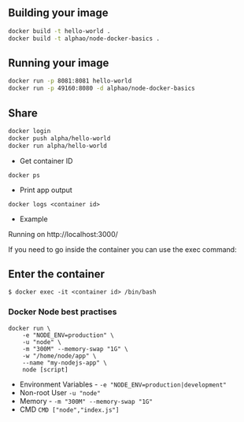 ## Building your image

```sh
docker build -t hello-world .
docker build -t alphao/node-docker-basics .
```

## Running your image

```sh
docker run -p 8081:8081 hello-world
docker run -p 49160:8080 -d alphao/node-docker-basics
```

## Share

```sh
docker login
docker push alpha/hello-world
docker run alpha/hello-world
```

- Get container ID

```
docker ps
```

- Print app output

```
docker logs <container id>
```

- Example

Running on http://localhost:3000/

If you need to go inside the container you can use the exec command:

## Enter the container

```
$ docker exec -it <container id> /bin/bash
```

### Docker Node best practises

```
docker run \
    -e "NODE_ENV=production" \
    -u "node" \
    -m "300M" --memory-swap "1G" \
    -w "/home/node/app" \
    --name "my-nodejs-app" \
    node [script]

```

- Environment Variables - `-e "NODE_ENV=production|development"`
- Non-root User `-u "node"`
- Memory - `-m "300M" --memory-swap "1G"`
- CMD `CMD ["node","index.js"]`
